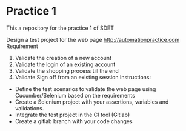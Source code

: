 # Practice 1
This a repository for the practice 1 of SDET

Design a test project for the web page http://automationpractice.com
Requirement
1) Validate the creation of a new account
2) Validate the login of an existing account
3) Validate the shopping process till the end
4) Validate Sign off from an existing session
Instructions:
- Define the test scenarios to validate the web page using Cucumber/Selenium 
based on the requirements
- Create a Selenium project with your assertions, variables and validations.
- Integrate the test project in the CI tool (Gitlab)
- Create a gitlab branch with your code changes
